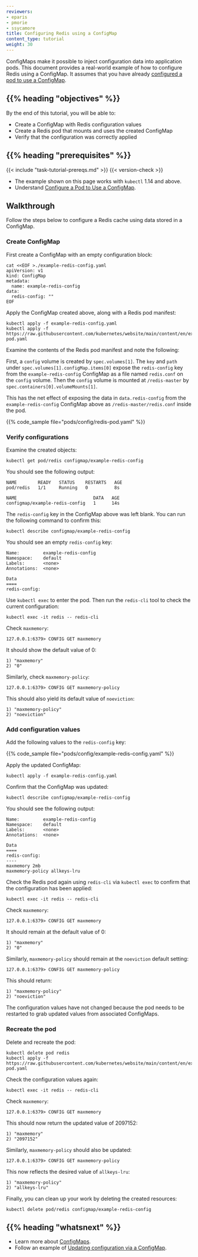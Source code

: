 ```yaml
---
reviewers:
- eparis
- pmorie
- ssycamore
title: Configuring Redis using a ConfigMap
content_type: tutorial
weight: 30
---
```


<!-- overview -->

ConfigMaps make it possible to inject configuration data into application pods.
This document provides a real-world example of how to configure Redis using a ConfigMap. 
It assumes that you have already [configured a pod to use a ConfigMap](/docs/tasks/configure-pod-container/configure-pod-configmap/).

## {{% heading "objectives" %}}

By the end of this tutorial, you will be able to:

* Create a ConfigMap with Redis configuration values
* Create a Redis pod that mounts and uses the created ConfigMap
* Verify that the configuration was correctly applied

## {{% heading "prerequisites" %}}

{{< include "task-tutorial-prereqs.md" >}} {{< version-check >}}

* The example shown on this page works with `kubectl` 1.14 and above.
* Understand [Configure a Pod to Use a ConfigMap](/docs/tasks/configure-pod-container/configure-pod-configmap/).

<!-- lessoncontent -->

## Walkthrough

Follow the steps below to configure a Redis cache using data stored in a ConfigMap.

### Create ConfigMap

First create a ConfigMap with an empty configuration block:

```shell
cat <<EOF >./example-redis-config.yaml
apiVersion: v1
kind: ConfigMap
metadata:
  name: example-redis-config
data:
  redis-config: ""
EOF
```

Apply the ConfigMap created above, along with a Redis pod manifest:

```shell
kubectl apply -f example-redis-config.yaml
kubectl apply -f https://raw.githubusercontent.com/kubernetes/website/main/content/en/examples/pods/config/redis-pod.yaml
```
Examine the contents of the Redis pod manifest and note the following:

First, a `config` volume is created by `spec.volumes[1]`.
The `key` and `path` under `spec.volumes[1].configMap.items[0]` expose the `redis-config` key from the `example-redis-config` ConfigMap as a file named `redis.conf` on the `config` volume.
Then the `config` volume is mounted at `/redis-master` by `spec.containers[0].volumeMounts[1]`.

This has the net effect of exposing the data in `data.redis-config` from the `example-redis-config`
ConfigMap above as `/redis-master/redis.conf` inside the pod.

{{% code_sample file="pods/config/redis-pod.yaml" %}}

### Verify configurations

Examine the created objects:

```shell
kubectl get pod/redis configmap/example-redis-config 
```

You should see the following output:

```
NAME        READY   STATUS    RESTARTS   AGE
pod/redis   1/1     Running   0          8s

NAME                             DATA   AGE
configmap/example-redis-config   1      14s
```

The `redis-config` key in the ConfigMap above was left blank.
You can run the following command to confirm this:

```shell
kubectl describe configmap/example-redis-config
```

You should see an empty `redis-config` key:

```shell
Name:         example-redis-config
Namespace:    default
Labels:       <none>
Annotations:  <none>

Data
====
redis-config:
```

Use `kubectl exec` to enter the pod.
Then run the `redis-cli` tool to check the current configuration:

```shell
kubectl exec -it redis -- redis-cli
```

Check `maxmemory`:

```shell
127.0.0.1:6379> CONFIG GET maxmemory
```

It should show the default value of 0:

```shell
1) "maxmemory"
2) "0"
```

Similarly, check `maxmemory-policy`:

```shell
127.0.0.1:6379> CONFIG GET maxmemory-policy
```

This should also yield its default value of `noeviction`:

```shell
1) "maxmemory-policy"
2) "noeviction"
```

### Add configuration values

Add the following values to the `redis-config` key:

{{% code_sample file="pods/config/example-redis-config.yaml" %}}

Apply the updated ConfigMap:

```shell
kubectl apply -f example-redis-config.yaml
```

Confirm that the ConfigMap was updated:

```shell
kubectl describe configmap/example-redis-config
```

You should see the following output:

```shell
Name:         example-redis-config
Namespace:    default
Labels:       <none>
Annotations:  <none>

Data
====
redis-config:
----
maxmemory 2mb
maxmemory-policy allkeys-lru
```

Check the Redis pod again using `redis-cli` via `kubectl exec` to confirm that the configuration has been applied:

```shell
kubectl exec -it redis -- redis-cli
```

Check `maxmemory`:

```shell
127.0.0.1:6379> CONFIG GET maxmemory
```

It should remain at the default value of 0:

```shell
1) "maxmemory"
2) "0"
```

Similarly, `maxmemory-policy` should remain at the `noeviction` default setting:

```shell
127.0.0.1:6379> CONFIG GET maxmemory-policy
```

This should return:

```shell
1) "maxmemory-policy"
2) "noeviction"
```

The configuration values have not changed because the pod needs to be restarted to grab updated values from associated ConfigMaps. 

### Recreate the pod

Delete and recreate the pod:

```shell
kubectl delete pod redis
kubectl apply -f https://raw.githubusercontent.com/kubernetes/website/main/content/en/examples/pods/config/redis-pod.yaml
```

Check the configuration values again:

```shell
kubectl exec -it redis -- redis-cli
```

Check `maxmemory`:

```shell
127.0.0.1:6379> CONFIG GET maxmemory
```

This should now return the updated value of 2097152:

```shell
1) "maxmemory"
2) "2097152"
```

Similarly, `maxmemory-policy` should also be updated:

```shell
127.0.0.1:6379> CONFIG GET maxmemory-policy
```

This now reflects the desired value of `allkeys-lru`:

```shell
1) "maxmemory-policy"
2) "allkeys-lru"
```

Finally, you can clean up your work by deleting the created resources:

```shell
kubectl delete pod/redis configmap/example-redis-config
```

## {{% heading "whatsnext" %}}


* Learn more about [ConfigMaps](/docs/tasks/configure-pod-container/configure-pod-configmap/).
* Follow an example of [Updating configuration via a ConfigMap](/docs/tutorials/configuration/updating-configuration-via-a-configmap/).
